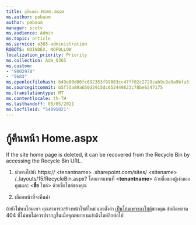 ```yaml
---
title: กู้คืนหน้า Home.aspx
ms.author: pebaum
author: pebaum
manager: scotv
ms.audience: Admin
ms.topic: article
ms.service: o365-administration
ROBOTS: NOINDEX, NOFOLLOW
localization_priority: Priority
ms.collection: Adm_O365
ms.custom:
- "9002970"
- "5683"
ms.openlocfilehash: b49e00d00fc692353f99803cc47ff02c2729cab9c8a9a9bfa3ff4674d785bda5
ms.sourcegitcommit: b5f7da89a650d2915dc652449623c78be6247175
ms.translationtype: MT
ms.contentlocale: th-TH
ms.lasthandoff: 08/05/2021
ms.locfileid: "54095021"
---
```

# <a name="recover-the-homeaspx-page"></a>กู้คืนหน้า Home.aspx

If the site home page is deleted, it can be recovered from the Recycle Bin by accessing the Recycle Bin URL.

1. นําทางไปยัง https:// \<tenantname> .sharepoint.com/sites/ \<sitename> /_layouts/15/RecycleBin.aspx? โดยการแทนที่ <**tenantname**> ด้วยชื่อของผู้เช่าของคุณและ <**ชื่อ** ไซต์> ด้วยชื่อไซต์ของคุณ

2. เลือกหน้าที่จะคืนค่า

ถ้ายังไม่พบโฮมเพจ คุณสามารถสร้างหน้าไซต์ใหม่ และตั้งค่า [เป็นโฮมเพจของไซต์](https://support.microsoft.com/en-gb/office/use-a-different-page-for-your-sharepoint-site-home-page-35a5022c-f84a-455d-985e-c691ab5dfa17?ui=en-us&rs=en-gb&ad=gb)ของคุณ ข้อผิดพลาด 404 ที่ไม่พบไม่ควรปรากฏขึ้นเมื่อคุณพยายามเข้าถึงไซต์อีกต่อไป
